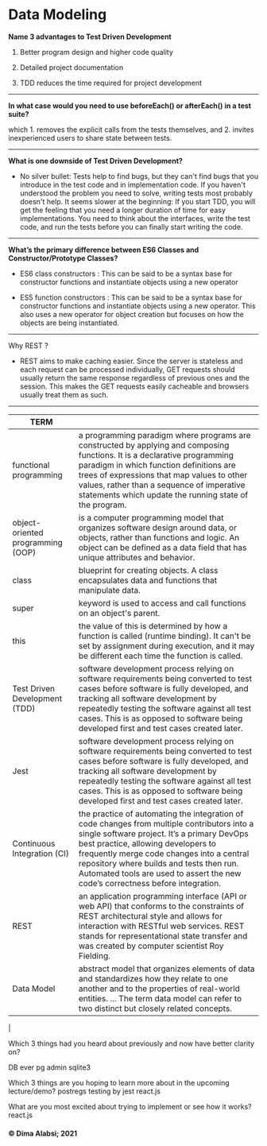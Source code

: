 # Data Modeling

**Name 3 advantages to Test Driven Development**

1. Better program design and higher code quality

2. Detailed project documentation


3. TDD reduces the time required for project development


---------------

**In what case would you need to use beforeEach() or afterEach() in a test suite?**

 which 1. removes the explicit calls from the tests themselves, and 2. invites inexperienced users to share state between tests.

 --------------------------

 **What is one downside of Test Driven Development?**

 * No silver bullet: Tests help to find bugs, but they can't find bugs that you introduce in the test code and in implementation code. If you haven't understood the problem you need to solve, writing tests most probably doesn't help.
It seems slower at the beginning: If you start TDD, you will get the feeling that you need a longer duration of time for easy implementations. You need to think about the interfaces, write the test code, and run the tests before you can finally start writing the code.

-------------

**What’s the primary difference between ES6 Classes and Constructor/Prototype Classes?**

* ES6 class constructors : This can be said to be a syntax base for constructor functions and instantiate objects using a new operator

* 	ES5 function constructors : 
This can be said to be a syntax base for constructor functions and instantiate objects using a new operator.	This also uses a new operator for object creation but focuses on how the objects are being instantiated.

---------------------

Why REST ?

* REST aims to make caching easier. Since the server is stateless and each request can be processed individually, GET requests should usually return the same response regardless of previous ones and the session. This makes the GET requests easily cacheable and browsers usually treat them as such.
----------------------

|TERM||
|----|------|
|functional programming|a programming paradigm where programs are constructed by applying and composing functions. It is a declarative programming paradigm in which function definitions are trees of expressions that map values to other values, rather than a sequence of imperative statements which update the running state of the program.|
|object-oriented programming (OOP)|is a computer programming model that organizes software design around data, or objects, rather than functions and logic. An object can be defined as a data field that has unique attributes and behavior.|
|class| blueprint for creating objects. A class encapsulates data and functions that manipulate data. |
|super|keyword is used to access and call functions on an object's parent.|
|this| the value of this is determined by how a function is called (runtime binding). It can't be set by assignment during execution, and it may be different each time the function is called. |
|Test Driven Development (TDD)| software development process relying on software requirements being converted to test cases before software is fully developed, and tracking all software development by repeatedly testing the software against all test cases. This is as opposed to software being developed first and test cases created later.|
|Jest| software development process relying on software requirements being converted to test cases before software is fully developed, and tracking all software development by repeatedly testing the software against all test cases. This is as opposed to software being developed first and test cases created later.|
|Continuous Integration (CI)|the practice of automating the integration of code changes from multiple contributors into a single software project. It’s a primary DevOps best practice, allowing developers to frequently merge code changes into a central repository where builds and tests then run. Automated tools are used to assert the new code’s correctness before integration.|
|REST|an application programming interface (API or web API) that conforms to the constraints of REST architectural style and allows for interaction with RESTful web services. REST stands for representational state transfer and was created by computer scientist Roy Fielding.|
|Data Model| abstract model that organizes elements of data and standardizes how they relate to one another and to the properties of real-world entities. ... The term data model can refer to two distinct but closely related concepts.
|

Which 3 things had you heard about previously and now have better clarity on?

DB ever
pg admin
sqlite3

Which 3 things are you hoping to learn more about in the upcoming lecture/demo?
postregs
testing by jest
react.js

What are you most excited about trying to implement or see how it works?
react.js

 #### &copy; Dima Alabsi; 2021

